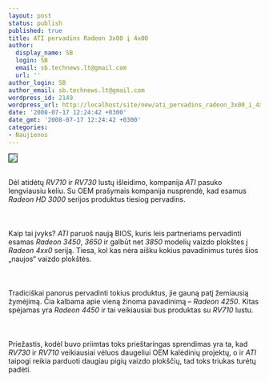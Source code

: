 ```yaml
---
layout: post
status: publish
published: true
title: ATI pervadins Radeon 3x00 į 4x00
author:
  display_name: SB
  login: SB
  email: sb.technews.lt@gmail.com
  url: ''
author_login: SB
author_email: sb.technews.lt@gmail.com
wordpress_id: 2149
wordpress_url: http://localhost/site/new/ati_pervadins_radeon_3x00_i_4x00/
date: '2008-07-17 12:24:42 +0300'
date_gmt: '2008-07-17 12:24:42 +0300'
categories:
- Naujienos
---
```

<div class="imgright"><img src="http://tbn0.google.com/images?q=tbn:H-uMg6o-nFSkAM:http://www.rage3d.com/reviews/video/hishd3870x2cfx_p1/pics/ati_logo.png" border="1"></div>
<p><br>Dėl atidėtų <i>RV710</i> ir <i>RV730</i> lustų išleidimo, kompanija <i>ATI</i> pasuko lengviausiu keliu. Su OEM prašymais kompanija nusprendė, kad esamus <i>Radeon HD 3000</i> serijos produktus tiesiog pervadins.<br />
<br><br />
<br>Kaip tai įvyks? <i>ATI</i> paruoš naują BIOS, kuris leis partneriams pervadinti esamas <i>Radeon 3450</i>, <i>3650</i> ir galbūt net <i>3850</i> modelių vaizdo plokštes į <i>Radeon 4xx0</i> seriją. Tiesa, kol kas nėra aišku kokius pavadinimus turės šios „naujos“ vaizdo plokštės.<br />
<br><br />
<br>Tradiciškai panorus pervadinti tokius produktus, jie gauną patį žemiausią žymėjimą. Čia kalbama apie vieną žinoma pavadinimą – <i>Radeon 4250</i>. Kitas spėjamas yra <i>Radeon 4450</i> ir tai veikiausiai bus produktas su <i>RV710</i> lustu.<br />
<br><br />
<br>Priežastis, kodėl buvo priimtas toks prieštaringas sprendimas yra ta, kad <i>RV730</i> ir <i>RV710</i> veikiausiai vėluos daugeliui OEM kalėdinių projektų, o ir <i>ATI</i> taipogi reikia parduoti daugiau pigių vaizdo plokščių, tad toks triukas turėtų padėti.<br />
<br><br />
<br><br />
<br></p>
